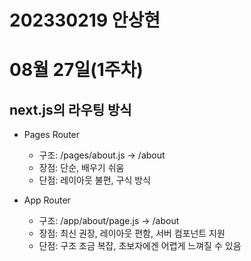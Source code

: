 # 202330219 안상현

# 08월 27일(1주차)
## next.js의 라우팅 방식
  - Pages Router
    - 구조: /pages/about.js -> /about
    - 장점: 단순, 배우기 쉬움
    - 단점: 레이아웃 불편, 구식 방식

  - App Router
    - 구조: /app/about/page.js -> /about
    - 장점: 최신 권장, 레이아웃 편함, 서버 컴포넌트 지원
    - 단점: 구조 조금 복잡, 초보자에겐 어렵게 느껴질 수 있음